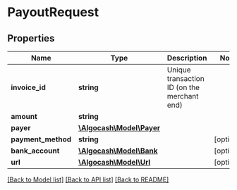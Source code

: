 # PayoutRequest

## Properties
Name | Type | Description | Notes
------------ | ------------- | ------------- | -------------
**invoice_id** | **string** | Unique transaction ID (on the merchant end) | 
**amount** | **string** |  | 
**payer** | [**\Algocash\Model\Payer**](Payer.md) |  | 
**payment_method** | **string** |  | [optional] 
**bank_account** | [**\Algocash\Model\Bank**](Bank.md) |  | [optional] 
**url** | [**\Algocash\Model\Url**](Url.md) |  | [optional] 

[[Back to Model list]](../../README.md#documentation-for-models) [[Back to API list]](../../README.md#documentation-for-api-endpoints) [[Back to README]](../../README.md)

